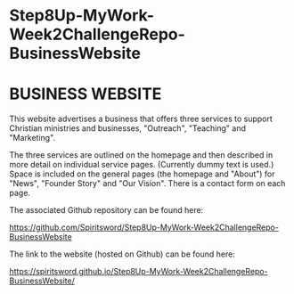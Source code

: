 # Step8Up-MyWork-Week2ChallengeRepo-BusinessWebsite
# BUSINESS WEBSITE
This website advertises a business that offers three services to support Christian ministries and businesses, "Outreach", "Teaching" and "Marketing".

The three services are outlined on the homepage and then described in more detail on individual service pages. (Currently dummy text is used.) Space is included on the general pages (the homepage and "About") for "News", "Founder Story" and "Our Vision". There is a contact form on each page.

The associated Github repository can be found here:

https://github.com/Spiritsword/Step8Up-MyWork-Week2ChallengeRepo-BusinessWebsite

The link to the website (hosted on Github) can be found here:

https://spiritsword.github.io/Step8Up-MyWork-Week2ChallengeRepo-BusinessWebsite/